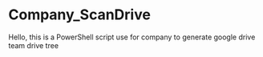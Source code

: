 # Company_ScanDrive

Hello, this is a PowerShell script
use for company to generate google drive team drive tree
